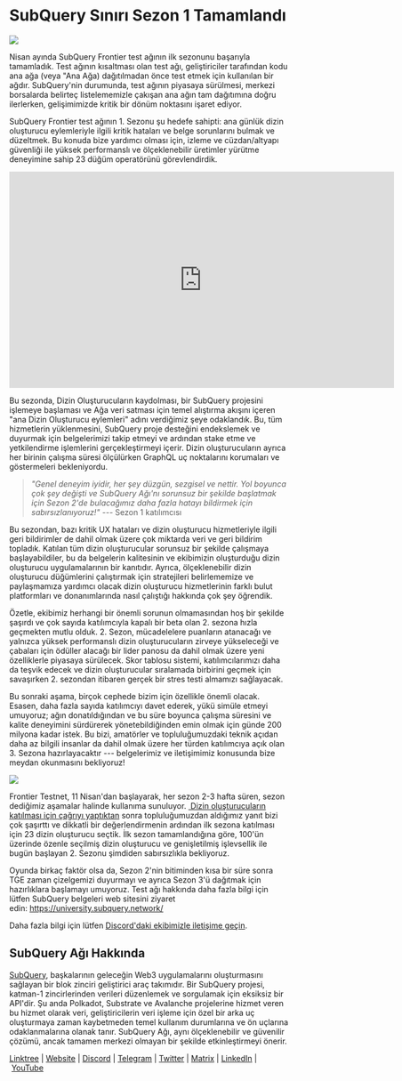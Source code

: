 # SubQuery Sınırı Sezon 1 Tamamlandı

![](https://miro.medium.com/max/700/0*b3TqTiJWGrNSs28F)

Nisan ayında SubQuery Frontier test ağının ilk sezonunu başarıyla tamamladık. Test ağının kısaltması olan test ağı, geliştiriciler tarafından kodu ana ağa (veya "Ana Ağa) dağıtılmadan önce test etmek için kullanılan bir ağdır. SubQuery'nin durumunda, test ağının piyasaya sürülmesi, merkezi borsalarda belirteç listelememizle çakışan ana ağın tam dağıtımına doğru ilerlerken, gelişimimizde kritik bir dönüm noktasını işaret ediyor.

SubQuery Frontier test ağının 1. Sezonu şu hedefe sahipti: ana günlük dizin oluşturucu eylemleriyle ilgili kritik hataları ve belge sorunlarını bulmak ve düzeltmek. Bu konuda bize yardımcı olması için, izleme ve cüzdan/altyapı güvenliği ile yüksek performanslı ve ölçeklenebilir üretimler yürütme deneyimine sahip 23 düğüm operatörünü görevlendirdik.

<iframe width="692" height="389" src="https://www.youtube.com/embed/hZ1Mn-jOuHQ" title="YouTube video player" frameborder="0" allow="accelerometer; autoplay; clipboard-write; encrypted-media; gyroscope; picture-in-picture" allowfullscreen></iframe>

Bu sezonda, Dizin Oluşturucuların kaydolması, bir SubQuery projesini işlemeye başlaması ve Ağa veri satması için temel alıştırma akışını içeren "ana Dizin Oluşturucu eylemleri" adını verdiğimiz şeye odaklandık. Bu, tüm hizmetlerin yüklenmesini, SubQuery proje desteğini endekslemek ve duyurmak için belgelerimizi takip etmeyi ve ardından stake etme ve yetkilendirme işlemlerini gerçekleştirmeyi içerir. Dizin oluşturucuların ayrıca her birinin çalışma süresi ölçülürken GraphQL uç noktalarını korumaları ve göstermeleri bekleniyordu.

> _"Genel deneyim iyidir, her şey düzgün, sezgisel ve nettir. Yol boyunca çok şey değişti ve SubQuery Ağı'nı sorunsuz bir şekilde başlatmak için Sezon 2'de bulacağımız daha fazla hatayı bildirmek için sabırsızlanıyoruz!" ---_ Sezon 1 katılımcısı

Bu sezondan, bazı kritik UX hataları ve dizin oluşturucu hizmetleriyle ilgili geri bildirimler de dahil olmak üzere çok miktarda veri ve geri bildirim topladık. Katılan tüm dizin oluşturucular sorunsuz bir şekilde çalışmaya başlayabildiler, bu da belgelerin kalitesinin ve ekibimizin oluşturduğu dizin oluşturucu uygulamalarının bir kanıtıdır. Ayrıca, ölçeklenebilir dizin oluşturucu düğümlerini çalıştırmak için stratejileri belirlememize ve paylaşmamıza yardımcı olacak dizin oluşturucu hizmetlerinin farklı bulut platformları ve donanımlarında nasıl çalıştığı hakkında çok şey öğrendik.

Özetle, ekibimiz herhangi bir önemli sorunun olmamasından hoş bir şekilde şaşırdı ve çok sayıda katılımcıyla kapalı bir beta olan 2. sezona hızla geçmekten mutlu olduk. 2. Sezon, mücadelelere puanların atanacağı ve yalnızca yüksek performanslı dizin oluşturucuların zirveye yükseleceği ve çabaları için ödüller alacağı bir lider panosu da dahil olmak üzere yeni özelliklerle piyasaya sürülecek. Skor tablosu sistemi, katılımcılarımızı daha da teşvik edecek ve dizin oluşturucular sıralamada birbirini geçmek için savaşırken 2. sezondan itibaren gerçek bir stres testi almamızı sağlayacak.

Bu sonraki aşama, birçok cephede bizim için özellikle önemli olacak. Esasen, daha fazla sayıda katılımcıyı davet ederek, yükü simüle etmeyi umuyoruz; ağın donatıldığından ve bu süre boyunca çalışma süresini ve kalite deneyimini sürdürerek yönetebildiğinden emin olmak için günde 200 milyona kadar istek. Bu bizi, amatörler ve topluluğumuzdaki teknik açıdan daha az bilgili insanlar da dahil olmak üzere her türden katılımcıya açık olan 3. Sezona hazırlayacaktır --- belgelerimiz ve iletişimimiz konusunda bize meydan okunmasını bekliyoruz!

![](https://miro.medium.com/max/700/0*viJ1DgWiGoPdI2fS)

Frontier Testnet, 11 Nisan'dan başlayarak, her sezon 2-3 hafta süren, sezon dediğimiz aşamalar halinde kullanıma sunuluyor. [ Dizin oluşturucuların katılması için çağrıyı yaptıktan](./20211202-indexer-invitation) sonra topluluğumuzdan aldığımız yanıt bizi çok şaşırttı ve dikkatli bir değerlendirmenin ardından ilk sezona katılması için 23 dizin oluşturucu seçtik. İlk sezon tamamlandığına göre, 100'ün üzerinde özenle seçilmiş dizin oluşturucu ve genişletilmiş işlevsellik ile bugün başlayan 2. Sezonu şimdiden sabırsızlıkla bekliyoruz.

Oyunda birkaç faktör olsa da, Sezon 2'nin bitiminden kısa bir süre sonra TGE zaman çizelgemizi duyurmayı ve ayrıca Sezon 3'ü dağıtmak için hazırlıklara başlamayı umuyoruz. Test ağı hakkında daha fazla bilgi için lütfen SubQuery belgeleri web sitesini ziyaret edin: https://university.subquery.network/

Daha fazla bilgi için lütfen [Discord'daki ekibimizle iletişime geçin](https://discord.com/invite/78zg8aBSMG).

## SubQuery Ağı Hakkında

[SubQuery](https://subquery.network/), başkalarının geleceğin Web3 uygulamalarını oluşturmasını sağlayan bir blok zinciri geliştirici araç takımıdır. Bir SubQuery projesi, katman-1 zincirlerinden verileri düzenlemek ve sorgulamak için eksiksiz bir API'dir. Şu anda Polkadot, Substrate ve Avalanche projelerine hizmet veren bu hizmet olarak veri, geliştiricilerin veri işleme için özel bir arka uç oluşturmaya zaman kaybetmeden temel kullanım durumlarına ve ön uçlarına odaklanmalarına olanak tanır. SubQuery Ağı, aynı ölçeklenebilir ve güvenilir çözümü, ancak tamamen merkezi olmayan bir şekilde etkinleştirmeyi önerir.

[Linktree](https://linktr.ee/subquerynetwork) | [Website](https://subquery.network/) | [Discord](https://discord.com/invite/78zg8aBSMG) | [Telegram](https://t.me/subquerynetwork) | [Twitter](https://twitter.com/subquerynetwork) | [Matrix](https://matrix.to/#/#subquery:matrix.org) | [LinkedIn](https://www.linkedin.com/company/subquery) | [YouTube](https://www.youtube.com/channel/UCi1a6NUUjegcLHDFLr7CqLw)
